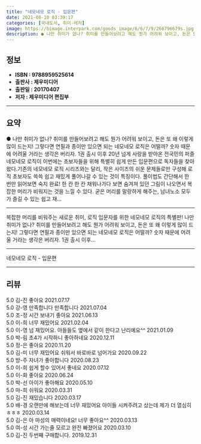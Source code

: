 ```yaml
---
title: "네모네모 로직 - 입문편"
date: 2021-08-10 03:39:17
categories: [국내도서, 취미-레저]
image: https://bimage.interpark.com/goods_image/6/6/7/9/266796679s.jpg
description: ● 나만 취미가 없나? 취미를 만들어보려고 해도 뭔가 어려워 보이고, 돈은 또 왜 이렇게 많이 드는지! 그렇다면 연필과 종이만 있으면 되는 네모네모 로직은 어떨까? 숫자 때문에 어려울 거라는 생각은 버리자. 1권 출시 이후 20년 넘게 사랑을 받아온 전국민의 퍼즐 네모네모 로직이 이번
---
```


## **정보**

- **ISBN : 9788959525614**
- **출판사 : 제우미디어**
- **출판일 : 20170407**
- **저자 : 제우미디어 편집부**

------



## **요약**

●  나만 취미가 없나? 취미를 만들어보려고 해도 뭔가 어려워 보이고, 돈은 또 왜 이렇게 많이 드는지! 그렇다면 연필과 종이만 있으면 되는 네모네모 로직은 어떨까? 숫자 때문에 어려울 거라는 생각은 버리자. 1권 출시 이후 20년 넘게 사랑을 받아온 전국민의 퍼즐 네모네모 로직이 이번에는 초보자들을 위해 특별히 쉽게 만든 입문편으로 독자들을 찾아왔다.기존의 네모네모 로직 시리즈와는 달리, 작은 사이즈의 쉬운 문제들로만 구성해 로직 초보자도 쓱쓱 쉽고 재밌게 풀어나갈 수 있는 것이 특징이다. 풀이법도 간단해서 한 번만 읽어보면 숙지 완료! 한 칸 한 칸 채워나가다 보면 숨겨져 있던 그림이 나오면서 복잡한 머리가 비워지는 것을 느낄 수 있다. 굳은 머리를 말랑하게 해주는, 남녀노소 모두가 즐길 수 있는 쉽고 재...

------

복잡한 머리를 비워주는 새로운 취미, 로직 입문자를 위한 네모네모 로직의 특별판! 나만 취미가 없나? 취미를 만들어보려고 해도 뭔가 어려워 보이고, 돈은 또 왜 이렇게 많이 드는지! 그렇다면 연필과 종이만 있으면 되는 네모네모 로직은 어떨까? 숫자 때문에 어려울 거라는 생각은 버리자. 1권 출시 이후... 

------


네모네모 로직 - 입문편 

------


## **리뷰** 

5.0 김-진 좋아요  2021.07.17 <br/>5.0 강-영 만족합니다 만족합니다  2021.07.04 <br/>5.0 조-정 시간 보내기 좋아요
 2021.06.13 <br/>5.0 이-희 너무 재밌어요 2021.02.04 <br/>5.0 이-영 넘 재밌어요. 아들들도 옆에서 같이 한다고 난리예요^^ 2021.01.09 <br/>5.0 박-림 초4가 시작하니 좋아하네요 2020.12.11 <br/>5.0 정-은 좋아요 2020.11.20 <br/>5.0 김-미 너무 재밌어요
쉬워서  바로바로 넘어가요 2020.09.22 <br/>5.0 방-주 자녀가 좋아합니다 2020.08.23 <br/>5.0 이-희 쉽게 할수 있어서 좋네요 2020.07.12 <br/>5.0 이-화 좋아요 2020.06.24 <br/>5.0 박-선 아이가 좋아해요 2020.05.10 <br/>5.0 마-희 쉬워요 2020.03.31 <br/>5.0 김-진 재밌습니다 2020.03.17 <br/>5.0 배-경 오랜만에 해보는데 너무 재밌어요 아이들 시켜주려고 샀는데 제가 더 열심히 ㅎㅎㅎ 2020.03.14 <br/>5.0 김-은 아 마성의 매력이네요! 너무 좋아요^^ 2020.03.13 <br/>5.0 여-성 시간 가는줄 모르고 완전 빠졌어요 2020.03.10 <br/>5.0 김-진 두번째 구매합니다. 2019.12.31 <br/>